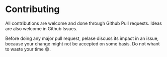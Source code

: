 # Contributing

All contributions are welcome and done through Github Pull requests. Ideas are also welcome in Github Issues.

Before doing any major pull request, pelase discuss its impact in an issue, because your change might not be accepted on some basis. 
Do not whant to waste your time 😄.
